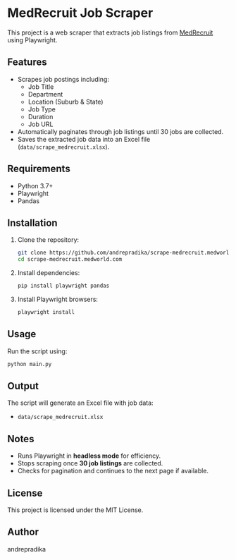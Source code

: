 # MedRecruit Job Scraper

This project is a web scraper that extracts job listings from [MedRecruit](https://medrecruit.medworld.com/jobs/list) using Playwright.

## Features
- Scrapes job postings including:
  - Job Title
  - Department
  - Location (Suburb & State)
  - Job Type
  - Duration
  - Job URL
- Automatically paginates through job listings until 30 jobs are collected.
- Saves the extracted job data into an Excel file (`data/scrape_medrecruit.xlsx`).

## Requirements
- Python 3.7+
- Playwright
- Pandas

## Installation
1. Clone the repository:
   ```sh
   git clone https://github.com/andrepradika/scrape-medrecruit.medworld.com.git
   cd scrape-medrecruit.medworld.com
   ```
2. Install dependencies:
   ```sh
   pip install playwright pandas
   ```
3. Install Playwright browsers:
   ```sh
   playwright install
   ```

## Usage
Run the script using:
```sh
python main.py
```

## Output
The script will generate an Excel file with job data:
- `data/scrape_medrecruit.xlsx`

## Notes
- Runs Playwright in **headless mode** for efficiency.
- Stops scraping once **30 job listings** are collected.
- Checks for pagination and continues to the next page if available.

## License
This project is licensed under the MIT License.

## Author
andrepradika

